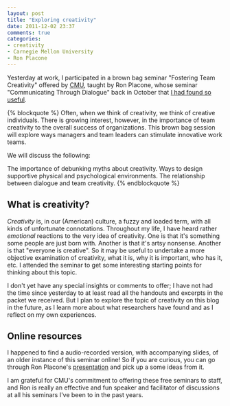 ```yaml
---
layout: post
title: "Exploring creativity"
date: 2011-12-02 23:37
comments: true
categories:
- creativity
- Carnegie Mellon University
- Ron Placone
---
```

Yesterday at work, I participated in a brown bag seminar "Fostering Team Creativity" offered by [CMU](http://www.cmu.edu/hr/learning/), taught by Ron Placone, whose seminar "Communicating Through Dialogue" back in October that [I had found so useful](http://franklinchen.com/blog/2011/10/11/communicating-through-dialogue/).

{% blockquote %}
Often, when we think of creativity, we think of creative individuals.
There is growing interest, however, in the importance of team creativity
to the overall success of organizations. This brown bag session will
explore ways managers and team leaders can stimulate innovative work
teams.

We will discuss the following:

The importance of debunking myths about creativity.
Ways to design supportive physical and psychological environments.
The relationship between dialogue and team creativity.
{% endblockquote %}

## What is creativity?

*Creativity* is, in our (American) culture, a fuzzy and loaded term, with all kinds of unfortunate connotations. Throughout my life, I have heard rather *emotional* reactions to the very idea of creativity. One is that it's something some people are just born with. Another is that it's artsy nonsense. Another is that "everyone is creative". So it may be useful to undertake a more objective examination of creativity, what it is, why it is important, who has it, etc. I attended the seminar to get some interesting starting points for thinking about this topic.

I don't yet have any special insights or comments to offer; I have not had the time since yesterday to at least read all the handouts and excerpts in the packet we received. But I plan to explore the topic of creativity on this blog in the future, as I learn more about what researchers have found and as I reflect on my own experiences.

## Online resources

I happened to find a audio-recorded version, with accompanying slides, of an older instance of this seminar online! So if you are curious, you can go through Ron Placone's [presentation](http://www.cmu.edu/hr/learning/ld_online_assets/rp_fosteringcreativity/fostering_team_creativity.htm) and pick up a some ideas from it.

I am grateful for CMU's commitment to offering these free seminars to staff, and Ron is really an effective and fun speaker and facilitator of discussions at all his seminars I've been to in the past years.
